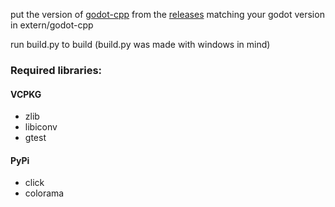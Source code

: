 put the version of [godot-cpp](https://github.com/godotengine/godot-cpp) from the [releases](https://github.com/godotengine/godot-cpp/releases) matching your godot version in extern/godot-cpp

run build.py to build (build.py was made with windows in mind)

### Required libraries:

#### VCPKG

- zlib
- libiconv
- gtest

#### PyPi

- click
- colorama

